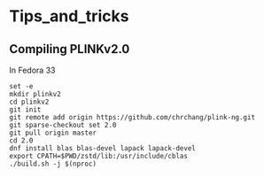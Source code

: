 # Tips_and_tricks

## Compiling PLINKv2.0
In Fedora 33

```
set -e
mkdir plinkv2
cd plinkv2
git init
git remote add origin https://github.com/chrchang/plink-ng.git
git sparse-checkout set 2.0
git pull origin master
cd 2.0
dnf install blas blas-devel lapack lapack-devel
export CPATH=$PWD/zstd/lib:/usr/include/cblas
./build.sh -j $(nproc)
```
